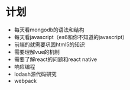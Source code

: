 # 计划

* 每天看mongodb的语法和结构
* 每天看javascript（es6和你不知道的javascript）
* 前端的就需要巩固html5的知识
* 需要理解vue的机制
* 需要了解react的问题和react native
* 响应编程
* lodash源代码研究
* webpack 
